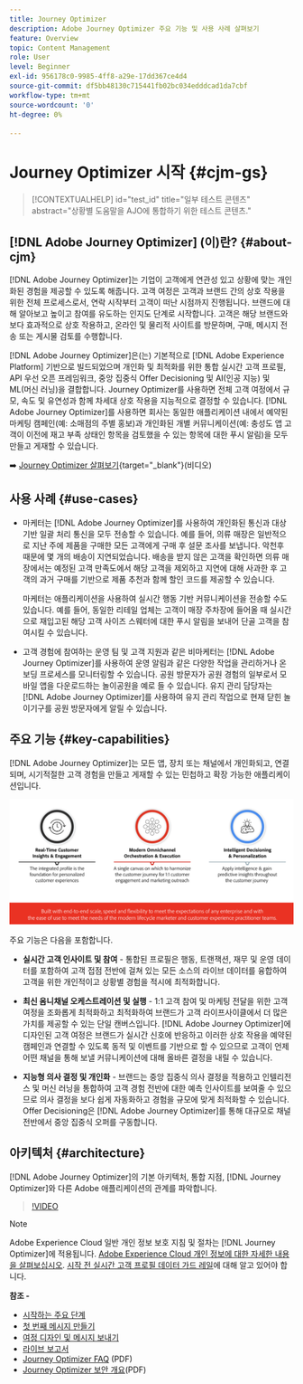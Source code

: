 ```yaml
---
title: Journey Optimizer
description: Adobe Journey Optimizer 주요 기능 및 사용 사례 살펴보기
feature: Overview
topic: Content Management
role: User
level: Beginner
exl-id: 956178c0-9985-4ff8-a29e-17dd367ce4d4
source-git-commit: df5bb48130c715441fb02bc034edddcad1da7cbf
workflow-type: tm+mt
source-wordcount: '0'
ht-degree: 0%

---
```


# Journey Optimizer 시작 {#cjm-gs}

>[!CONTEXTUALHELP]
>id="test_id"
>title="일부 테스트 콘텐츠"
>abstract="상황별 도움말을 AJO에 통합하기 위한 테스트 콘텐츠."

## [!DNL Adobe Journey Optimizer] (이)란? {#about-cjm}

[!DNL Adobe Journey Optimizer]는 기업이 고객에게 연관성 있고 상황에 맞는 개인화된 경험을 제공할 수 있도록 해줍니다. 고객 여정은 고객과 브랜드 간의 상호 작용을 위한 전체 프로세스로서, 연락 시작부터 고객이 떠난 시점까지 진행됩니다. 브랜드에 대해 알아보고 높이고 참여를 유도하는 인지도 단계로 시작합니다. 고객은 해당 브랜드와 보다 효과적으로 상호 작용하고, 온라인 및 물리적 사이트를 방문하며, 구매, 메시지 전송 또는 게시물 검토를 수행합니다.

[!DNL Adobe Journey Optimizer]은(는) 기본적으로 [!DNL Adobe Experience Platform] 기반으로 빌드되었으며 개인화 및 최적화를 위한 통합 실시간 고객 프로필, API 우선 오픈 프레임워크, 중앙 집중식 Offer Decisioning 및 AI(인공 지능) 및 ML(머신 러닝)을 결합합니다. Journey Optimizer를 사용하면 전체 고객 여정에서 규모, 속도 및 유연성과 함께 차세대 상호 작용을 지능적으로 결정할 수 있습니다. [!DNL Adobe Journey Optimizer]를 사용하면 회사는 동일한 애플리케이션 내에서 예약된 마케팅 캠페인(예: 소매점의 주별 홍보)과 개인화된 개별 커뮤니케이션(예: 충성도 앱 고객이 이전에 재고 부족 상태인 항목을 검토했을 수 있는 항목에 대한 푸시 알림)을 모두 만들고 게재할 수 있습니다.

➡️ [Journey Optimizer 살펴보기](https://experienceleague.adobe.com/docs/journey-optimizer-learn/tutorials/introduction-to-journey-optimizer/introduction.html?lang=ko){target=&quot;_blank&quot;}(비디오)


## 사용 사례 {#use-cases}

* 마케터는 [!DNL Adobe Journey Optimizer]를 사용하여 개인화된 통신과 대상 기반 일괄 처리 통신을 모두 전송할 수 있습니다. 예를 들어, 의류 매장은 일반적으로 지난 주에 제품을 구매한 모든 고객에게 구매 후 설문 조사를 보냅니다. 악천후 때문에 몇 개의 배송이 지연되었습니다. 배송을 받지 않은 고객을 확인하면 의류 매장에서는 예정된 고객 만족도에서 해당 고객을 제외하고 지연에 대해 사과한 후 고객의 과거 구매를 기반으로 제품 추천과 함께 할인 코드를 제공할 수 있습니다.

   마케터는 애플리케이션을 사용하여 실시간 행동 기반 커뮤니케이션을 전송할 수도 있습니다. 예를 들어, 동일한 리테일 업체는 고객이 매장 주차장에 들어올 때 실시간으로 재입고된 해당 고객 사이즈 스웨터에 대한 푸시 알림을 보내어 단골 고객을 참여시킬 수 있습니다.

* 고객 경험에 참여하는 운영 팀 및 고객 지원과 같은 비마케터는 [!DNL Adobe Journey Optimizer]를 사용하여 운영 알림과 같은 다양한 작업을 관리하거나 온보딩 프로세스를 모니터링할 수 있습니다. 공원 방문자가 공원 경험의 일부로서 모바일 앱을 다운로드하는 놀이공원을 예로 들 수 있습니다. 유지 관리 담당자는 [!DNL Adobe Journey Optimizer]를 사용하여 유지 관리 작업으로 현재 닫힌 놀이기구를 공원 방문자에게 알릴 수 있습니다.

## 주요 기능 {#key-capabilities}

[!DNL Adobe Journey Optimizer]는 모든 앱, 장치 또는 채널에서 개인화되고, 연결되며, 시기적절한 고객 경험을 만들고 게재할 수 있는 민첩하고 확장 가능한 애플리케이션입니다.

![](assets/ajo-capabilities.png)

주요 기능은 다음을 포함합니다.

* **실시간 고객 인사이트 및 참여** - 통합된 프로필은 행동, 트랜잭션, 재무 및 운영 데이터를 포함하여 고객 접점 전반에 걸쳐 있는 모든 소스의 라이브 데이터를 융합하여 고객을 위한 개인적이고 상황별 경험을 적시에 최적화합니다.

* **최신 옴니채널 오케스트레이션 및 실행** - 1:1 고객 참여 및 마케팅 전달을 위한 고객 여정을 조화롭게 최적화하고 최적화하여 브랜드가 고객 라이프사이클에서 더 많은 가치를 제공할 수 있는 단일 캔버스입니다. [!DNL Adobe Journey Optimizer]에 디자인된 고객 여정은 브랜드가 실시간 신호에 반응하고 이러한 상호 작용을 예약된 캠페인과 연결할 수 있도록 동적 및 이벤트를 기반으로 할 수 있으므로 고객이 언제 어떤 채널을 통해 보낼 커뮤니케이션에 대해 올바른 결정을 내릴 수 있습니다.

* **지능형 의사 결정 및 개인화** - 브랜드는 중앙 집중식 의사 결정을 적용하고 인텔리전스 및 머신 러닝을 통합하여 고객 경험 전반에 대한 예측 인사이트를 보여줄 수 있으므로 의사 결정을 보다 쉽게 자동화하고 경험을 규모에 맞게 최적화할 수 있습니다. Offer Decisioning은 [!DNL Adobe Journey Optimizer]를 통해 대규모로 채널 전반에서 중앙 집중식 오퍼를 구동합니다.

## 아키텍처 {#architecture}

[!DNL Adobe Journey Optimizer]의 기본 아키텍처, 통합 지점, [!DNL Journey Optimizer]와 다른 Adobe 애플리케이션의 관계를 파악합니다.

>[!VIDEO](https://video.tv.adobe.com/v/334205?quality=12)


>[!NOTE]
>
> Adobe Experience Cloud 일반 개인 정보 보호 지침 및 절차는 [!DNL Journey Optimizer]에 적용됩니다. [Adobe Experience Cloud 개인 정보에 대한 자세한 내용을 살펴보십시오](https://www.adobe.com/kr/privacy/experience-cloud.html).
> [시작 전 실시간 고객 프로필 데이터 가드 레일](https://experienceleague.adobe.com/docs/experience-platform/profile/guardrails.html?lang=ko)에 대해 알고 있어야 합니다.


**참조 -**

* [시작하는 주요 단계](quick-start.md)
* [첫 번째 메시지 만들기](../messages/get-started-content.md)
* [여정 디자인 및 메시지 보내기](../building-journeys/journey-gs.md)
* [라이브 보고서](../reports/live-report.md)
* [Journey Optimizer FAQ](assets/do-not-localize/AJO-FAQ.pdf) (PDF)
* [Journey Optimizer 보안 개요](https://www.adobe.com/content/dam/cc/en/security/pdfs/AJO_SecurityOverview.pdf)(PDF)
